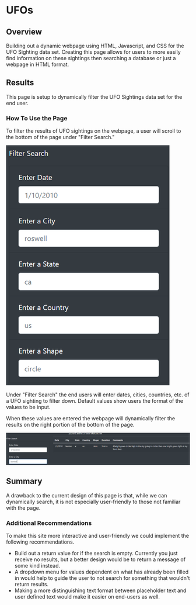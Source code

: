 # UFOs

## Overview
Building out a dynamic webpage using HTML, Javascript, and CSS for the UFO Sighting data set. Creating this page allows for users to more easily find information on these sightings then searching a database or just a webpage in HTML format.

## Results
This page is setup to dynamically filter the UFO Sightings data set for the end user.

### How To Use the Page
To filter the results of UFO sightings on the webpage, a user will scroll to the bottom of the page under "Filter Search."

![search](/static/images/SearchInput.PNG)

Under "Filter Search" the end users will enter dates, cities, countries, etc. of a UFO sighting to filter down. Default values show users the format of the values to be input.

When these values are entered the webpage will dynamically filter the results on the right portion of the bottom of the page. 

![search_example](/static/images/citySearch.PNG)

## Summary
A drawback to the current design of this page is that, while we can dynamically search, it is not especially user-friendly to those not familiar with the page.

### Additional Recommendations
To make this site more interactive and user-friendly we could implement the following recommendations.
 - Build out a return value for if the search is empty. Currently you just receive no results, but a better design would be to return a message of some kind instead.
 - A dropdown menu for values dependent on what has already been filled in would help to guide the user to not search for something that wouldn't return results.
 - Making a more distinguishing text format between placeholder text and user defined text would make it easier on end-users as well.